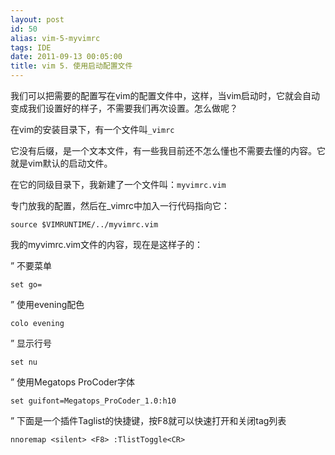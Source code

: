 ```yaml
---
layout: post
id: 50
alias: vim-5-myvimrc
tags: IDE
date: 2011-09-13 00:05:00
title: vim 5. 使用启动配置文件
---
```


我们可以把需要的配置写在vim的配置文件中，这样，当vim启动时，它就会自动变成我们设置好的样子，不需要我们再次设置。怎么做呢？

在vim的安装目录下，有一个文件叫`_vimrc`

它没有后缀，是一个文本文件，有一些我目前还不怎么懂也不需要去懂的内容。它就是vim默认的启动文件。

在它的同级目录下，我新建了一个文件叫：`myvimrc.vim`

专门放我的配置，然后在_vimrc中加入一行代码指向它：

```
source $VIMRUNTIME/../myvimrc.vim
```

我的myvimrc.vim文件的内容，现在是这样子的：

&#8221; 不要菜单

```
set go=
```

&#8221; 使用evening配色

```
colo evening
```

&#8221; 显示行号

```
set nu
```

&#8221; 使用Megatops ProCoder字体

```
set guifont=Megatops_ProCoder_1.0:h10
```

&#8221; 下面是一个插件Taglist的快捷键，按F8就可以快速打开和关闭tag列表

```
nnoremap <silent> <F8> :TlistToggle<CR>
```

